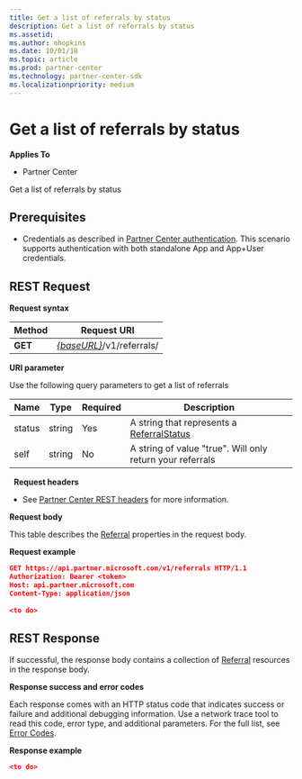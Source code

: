 ```yaml
---
title: Get a list of referrals by status
description: Get a list of referrals by status
ms.assetid: 
ms.author: mhopkins
ms.date: 10/01/18
ms.topic: article
ms.prod: partner-center
ms.technology: partner-center-sdk
ms.localizationpriority: medium
---
```


# Get a list of referrals by status


**Applies To**

-   Partner Center


Get a list of referrals by status

## <span id="Prerequisites"></span><span id="prerequisites"></span><span id="PREREQUISITES"></span>Prerequisites


-   Credentials as described in [Partner Center authentication](partner-center-authentication.md). This scenario supports authentication with both standalone App and App+User credentials.


## <span id="REST_Request"></span><span id="rest_request"></span><span id="REST_REQUEST"></span>REST Request


**Request syntax**

| Method   | Request URI                                                                                                 |
|----------|-------------------------------------------------------------------------------------------------------------|
| **GET** | [*{baseURL}*](partner-center-rest-urls.md)/v1/referrals/                                                     |


**URI parameter**

Use the following query parameters to get a list of referrals

| Name                   | Type     | Required | Description                                                     |
|------------------------|----------|----------|-----------------------------------------------------------------|
|status                  | string   | Yes      | A string that represents a [ReferralStatus](referral.md#ReferralStatus)        |
|self                    | string   | No       | A string of value "true". Will only return your referrals       |
 
**Request headers**

-   See [Partner Center REST headers](headers.md) for more information.

**Request body**

This table describes the [Referral](referral.md) properties in the request body.



**Request example**

```json
GET https://api.partner.microsoft.com/v1/referrals HTTP/1.1
Authorization: Bearer <token>
Host: api.partner.microsoft.com
Content-Type: application/json
 
<to do>
```

## <span id="Response"></span><span id="response"></span><span id="RESPONSE"></span>REST Response

If successful, the response body contains a collection of [Referral](referral.md) resources in the response body.

**Response success and error codes**

Each response comes with an HTTP status code that indicates success or failure and additional debugging information. Use a network trace tool to read this code, error type, and additional parameters. For the full list, see [Error Codes](error-codes.md).

**Response example**

``` json
<to do>
```

 

 




